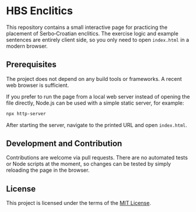 # HBS Enclitics

This repository contains a small interactive page for practicing the placement of
Serbo‑Croatian enclitics. The exercise logic and example sentences are entirely
client side, so you only need to open `index.html` in a modern browser.

## Prerequisites

The project does not depend on any build tools or frameworks. A recent web
browser is sufficient.

If you prefer to run the page from a local web server instead of opening the
file directly, Node.js can be used with a simple static server, for example:

```bash
npx http-server
```

After starting the server, navigate to the printed URL and open `index.html`.

## Development and Contribution

Contributions are welcome via pull requests. There are no automated tests or
Node scripts at the moment, so changes can be tested by simply reloading the
page in the browser.

## License

This project is licensed under the terms of the [MIT License](LICENSE).
